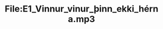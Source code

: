 ---
title: File:E1_Vinnur_vinur_þinn_ekki_hérna.mp3
recording of: Vinnur vinur þinn ekki hérna?
reading speed: slow
speaker: E
license: CC0
---